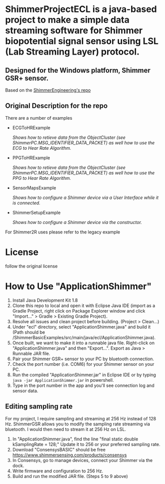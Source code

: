 # ShimmerProjectECL is a java-based project to make a simple data streaming software for Shimmer biopotential signal sensor using LSL (Lab Streaming Layer) protocol.
## Designed for the Windows platform, Shimmer GSR+ sensor.

Based on the [ShimmerEngineering's repo](https://github.com/ShimmerEngineering/ShimmerJavaExamples)

## Original Description for the repo
There are a number of examples
- ECGToHRExample

  _Shows how to retieve data from the ObjectCluster (see ShimmerPC.MSG_IDENTIFIER_DATA_PACKET) as well how to use the ECG to Hear Rate Algorithm._
  
- PPGToHRExample

  _Shows how to retieve data from the ObjectCluster (see ShimmerPC.MSG_IDENTIFIER_DATA_PACKET) as well how to use the PPG to Hear Rate Algorithm._

- SensorMapsExample

  _Shows how to configure a Shimmer device via a User Interface while it is connected._

- ShimmerSetupExample

  _Shows how to configure a Shimmer device via the constructor._

For Shimmer2R uses please refer to the legacy example


# License
follow the original license

# How to Use "ApplicationShimmer"
1. Install Java Development Kit 1.8
2. Clone this repo to local and open it with Eclipse Java IDE (import as a Gradle Project, right click on Package Explorer window and click "Import..." > Gradle > Existing Gradle Project).
3. Resolve all issues and clean project before building. (Project > Clean...) 
4. Under "ecl" directory, select "ApplicationShimmer.java" and build it (Path should be /ShimmerBasicExamples/src/main/java/ecl/ApplicationShimmer.java). 
5. Once built, we want to make it into a runnable java file. Right-click on "ApplicationShimmer.java" and then "Export...". Export as Java > Runnable JAR file.
6. Pair your Shimmer GSR+ sensor to your PC by bluetooth connection.
7. Check the port number (i.e. COM6) for your Shimmer sensor on your PC.
8. Run the compiled "ApplicationShimmer.jar" in Eclipse IDE or by typing `java -jar ApplicationShimmer.jar` in powershell.
9. Type in the port number in the app and you'll see connection log and sensor data.

## Editing sampling rate
For my project, I require sampling and streaming at 256 Hz instead of 128 Hz. ShimmerGSR allows you to modify the sampling rate streaming via bluetooth. I would then need to stream it at 256 Hz on LSL.
1. In "ApplicationShimmer.java", find the line "final static double kSamplingRate = 128;" Update it to 256 or your preferred sampling rate.
2. Download "ConsensysBASIC" should be free https://www.shimmersensing.com/products/consensys
3. In Consensys, go to manage devices, connect your Shimmer via the dock.
4. Write firmware and configuration to 256 Hz.
5. Build and run the modified JAR file. (Steps 5 to 9 above)

